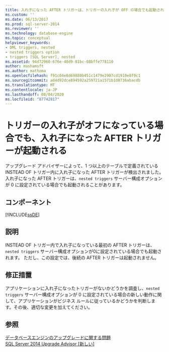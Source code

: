 ```yaml
---
title: 入れ子になった AFTER トリガーは、トリガーの入れ子が OFF の場合でも起動されます。Microsoft Docs
ms.custom: ''
ms.date: 06/13/2017
ms.prod: sql-server-2014
ms.reviewer: ''
ms.technology: database-engine
ms.topic: conceptual
helpviewer_keywords:
- DML triggers, nested
- nested triggers option
- triggers [SQL Server], nested
ms.assetid: 94d72960-676e-40d9-81bc-08bffe778110
author: mashamsft
ms.author: mathoma
ms.openlocfilehash: f91c04e8d69880b451c1479e2907cd1910e8f9c1
ms.sourcegitcommit: ad4d92dce894592a259721a1571b1d8736abacdb
ms.translationtype: MT
ms.contentlocale: ja-JP
ms.lasthandoff: 08/04/2020
ms.locfileid: "87742817"
---
```

# <a name="nested-after-trigger-fires-even-when-trigger-nesting-is-off"></a>トリガーの入れ子がオフになっている場合でも、入れ子になった AFTER トリガーが起動される
  アップグレード アドバイザーによって、1 つ以上のテーブルで定義されている INSTEAD OF トリガー内に入れ子になった AFTER トリガーが検出されました。 入れ子になった AFTER トリガーは、`nested triggers` サーバー構成オプションが 0 に設定されている場合でも起動されることがあります。  
  
## <a name="component"></a>コンポーネント  
 [!INCLUDE[ssDE](../../includes/ssde-md.md)]  
  
## <a name="description"></a>説明  
 INSTEAD OF トリガー内で入れ子になっている最初の AFTER トリガーは、 `nested triggers` サーバー構成オプションが0に設定されている場合でも起動されます。 ただし、この設定では、後続の AFTER トリガーは起動されません。  
  
## <a name="corrective-action"></a>修正措置  
 アプリケーションに入れ子になったトリガーがないかどうかを調査し、`nested triggers` サーバー構成オプションが 0 に設定されている場合の新しい動作に関して、アプリケーションがビジネス ルールに従っているかどうかを判断します。その後、適切な変更を加えてください。  
  
## <a name="see-also"></a>参照  
 [データベースエンジンのアップグレードに関する問題](../../../2014/sql-server/install/database-engine-upgrade-issues.md)   
 [SQL Server 2014 Upgrade Advisor &#91;新しい&#93;](sql-server-2014-upgrade-advisor.md)  
  
  
